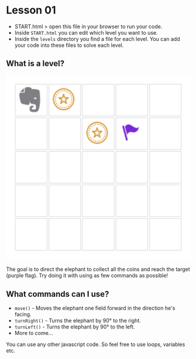 # Lesson 01

- START.html > open this file in your browser to run your code.  
- Inside `START.html` you can edit which level you want to use.  
- Inside the `levels` directory you find a file for each level. You can add your code into these files to solve each level.

## What is a level?

![image](screenshot1.png)

The goal is to direct the elephant to collect all the coins and reach the target (purple flag). Try doing it with using as few commands as possible!

## What commands can I use?

- `move()` - Moves the elephant one field forward in the direction he's facing.
- `turnRight()` - Turns the elephant by 90° to the right.
- `turnLeft()` - Turns the elephant by 90° to the left.
- More to come...

You can use any other javascript code. So feel free to use loops, variables etc.